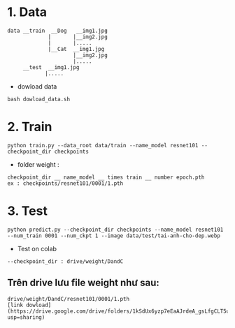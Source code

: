 # 1. Data
```
data __train  __Dog   __img1.jpg
             |       |__img2.jpg
             |       |.....
             |__Cat  __img1.jpg    
                     |__img2.jpg    
                     |.....
     __test  __img1.jpg
            |.....
```
- dowload data
```
bash dowload_data.sh
```
# 2. Train
```
python train.py --data_root data/train --name_model resnet101 --checkpoint_dir checkpoints
```
- folder weight :
```
checkpoint_dir __ name_model __ times train __ number epoch.pth
ex : checkpoints/resnet101/0001/1.pth
```
# 3. Test

```
python predict.py --checkpoint_dir checkpoints --name_model resnet101 --num_train 0001 --num_ckpt 1 --image data/test/tai-anh-cho-dep.webp
``` 
* Test on colab
```
--checkpoint_dir : drive/weight/DandC
```
## Trên drive lưu file weight như sau:
```
drive/weight/DandC/resnet101/0001/1.pth
[link dowload](https://drive.google.com/drive/folders/1kSdUx6yzp7eEaAJrdeA_gsLfgCLT5uWq?usp=sharing)
```
